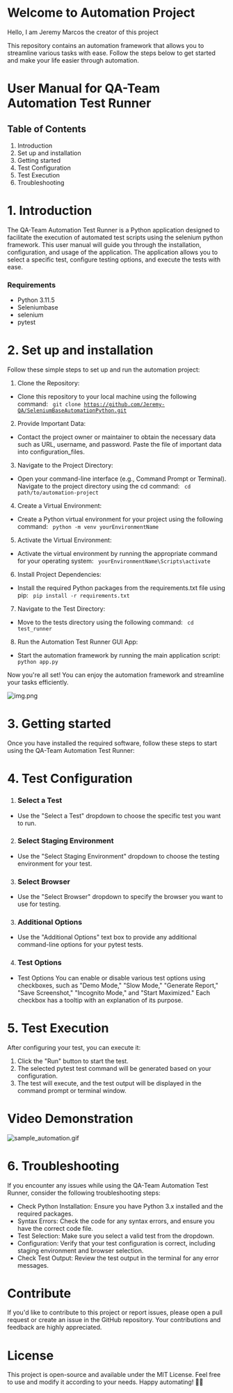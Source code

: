 # Welcome to Automation Project

Hello, I am Jeremy Marcos the creator of this project

This repository contains an automation framework that allows you to streamline various tasks with ease. Follow the steps
below to get started and make your life easier through automation.

# User Manual for QA-Team Automation Test Runner

## Table of Contents
1. Introduction
2. Set up and installation
3. Getting started
4. Test Configuration
5. Test Execution
6. Troubleshooting

# 1. Introduction

The QA-Team Automation Test Runner is a Python application designed to facilitate the execution of automated test
scripts using the selenium python framework. This user manual will guide you through the installation, configuration,
and usage
of the application. The application allows you to select a specific test, configure testing options, and execute the
tests with ease.

### Requirements

- Python 3.11.5
- Seleniumbase
- selenium
- pytest

# 2. Set up and installation

Follow these simple steps to set up and run the automation project:
1. Clone the Repository:
- Clone this repository to your local machine using the following command: <code> git
  clone https://github.com/Jeremy-QA/SeleniumBaseAutomationPython.git </code>

2. Provide Important Data:
- Contact the project owner or maintainer to obtain the necessary data such as URL, username, and password.
  Paste the file of important data into configuration_files.

3. Navigate to the Project Directory:
- Open your command-line interface (e.g., Command Prompt or Terminal).
  Navigate to the project directory using the cd command: <code> cd path/to/automation-project </code>

4. Create a Virtual Environment:
- Create a Python virtual environment for your project using the following command: <code> python -m venv yourEnvironmentName </code>

5. Activate the Virtual Environment:
- Activate the virtual environment by running the appropriate command for your operating system: 
  <code> yourEnvironmentName\Scripts\activate </code>

6. Install Project Dependencies:
- Install the required Python packages from the requirements.txt file using pip: <code> pip install -r requirements.txt </code>

7. Navigate to the Test Directory:
- Move to the tests directory using the following command: <code> cd test_runner </code>

8. Run the Automation Test Runner GUI App:
- Start the automation framework by running the main application script: <code> python app.py </code>

Now you're all set! You can enjoy the automation framework and streamline your tasks efficiently.

![img.png](img.png)

# 3. Getting started
Once you have installed the required software, follow these steps to start using the QA-Team Automation Test Runner:

# 4. Test Configuration
1. ### Select a Test
- Use the "Select a Test" dropdown to choose the specific test you want to run.

2. ### Select Staging Environment
- Use the "Select Staging Environment" dropdown to choose the testing environment for your test.

3. ### Select Browser
- Use the "Select Browser" dropdown to specify the browser you want to use for testing.

3. ### Additional Options
- Use the "Additional Options" text box to provide any additional command-line options for your pytest tests.

4. ### Test Options
- Test Options
You can enable or disable various test options using checkboxes, such as "Demo Mode," "Slow Mode," "Generate Report," "Save Screenshot," "Incognito Mode," and "Start Maximized." Each checkbox has a tooltip with an explanation of its purpose.

# 5. Test Execution 
After configuring your test, you can execute it:
1. Click the "Run" button to start the test.
2. The selected pytest test command will be generated based on your configuration.
3. The test will execute, and the test output will be displayed in the command prompt or terminal window.


# Video Demonstration
![sample_automation.gif](..%2FUsers%2FJeremy%20Marco%2FDownloads%2Fsample_automation.gif)

# 6. Troubleshooting
If you encounter any issues while using the QA-Team Automation Test Runner, consider the following troubleshooting steps:
- Check Python Installation: Ensure you have Python 3.x installed and the required packages.
- Syntax Errors: Check the code for any syntax errors, and ensure you have the correct code file.
- Test Selection: Make sure you select a valid test from the dropdown.
- Configuration: Verify that your test configuration is correct, including staging environment and browser selection.
- Check Test Output: Review the test output in the terminal for any error messages.

# Contribute
If you'd like to contribute to this project or report issues, please open a pull request or create an issue in the
GitHub repository. Your contributions and feedback are highly appreciated.

# License
This project is open-source and available under the MIT License. Feel free to use and modify it according to your needs.
Happy automating! 🤖✨
